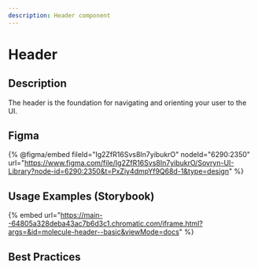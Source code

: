 ```yaml
---
description: Header component
---
```


# Header

## Description

The header is the foundation for navigating and orienting your user to the UI.

## Figma

{% @figma/embed fileId="Ig2ZfR16Svs8In7yibukrO" nodeId="6290:2350" url="https://www.figma.com/file/Ig2ZfR16Svs8In7yibukrO/Sovryn-UI-Library?node-id=6290:2350&t=PxZiy4dmpYf9Q68d-1&type=design" %}

## Usage Examples (Storybook)

{% embed url="https://main--64805a328deba43ac7b6d3c1.chromatic.com/iframe.html?args=&id=molecule-header--basic&viewMode=docs" %}

## Best Practices
